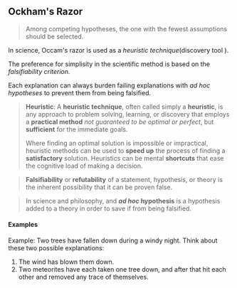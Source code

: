 ## Ockham's Razor

> Among competing hypotheses, the one with the fewest assumptions should be selected.

In science, Occam's razor is used as a *heuristic technique*(discovery tool ).

The preference for simplisity in the scientific method is based on the *falsifiability criterion*.

Each explanation can always burden failing explanations with *ad hoc hypotheses* to prevent them from being falsified.

> **Heuristic**: A **heuristic technique**, often called simply a **heuristic**, is any approach to problem solving, learning, or discovery that employs a **practical method** *not guaranteed to be optimal or perfect*, but **sufficient** for the immediate goals.
>
> Where finding an optimal solution is impossible or impractical, heuristic methods can be used to **speed up** the process of finding a **satisfactory** solution. Heuristics can be mental **shortcuts** that ease the cognitive load of making a decision.


> **Falsifiability** or **refutability** of a statement, hypothesis, or theory is the inherent possibility that it can be proven false.


> In science and philosophy, and ***ad hoc* hypothesis** is a hypothesis added to a theory in order to save if from being falsified.



#### Examples

Example: Two trees have fallen down during a windy night. Think about these two possible explanations:

1. The wind has blown them down.
2. Two meteorites have each taken one tree down, and after that hit each other and removed any trace of themselves.











